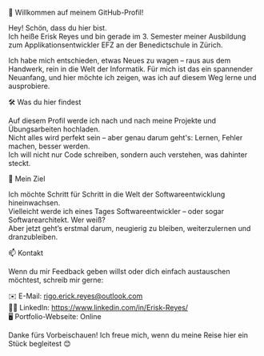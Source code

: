 👋 Willkommen auf meinem GitHub-Profil!

Hey! Schön, dass du hier bist.  
Ich heiße Erisk Reyes und bin gerade im 3. Semester meiner Ausbildung zum Applikationsentwickler EFZ an der Benedictschule in Zürich.

Ich habe mich entschieden, etwas Neues zu wagen – raus aus dem Handwerk, rein in die Welt der Informatik. Für mich ist das ein spannender Neuanfang, und hier möchte ich zeigen, was ich auf diesem Weg lerne und ausprobiere.


🛠️ Was du hier findest

Auf diesem Profil werde ich nach und nach meine Projekte und Übungsarbeiten hochladen.  
Nicht alles wird perfekt sein – aber genau darum geht's: Lernen, Fehler machen, besser werden.  
Ich will nicht nur Code schreiben, sondern auch verstehen, was dahinter steckt.


🌱 Mein Ziel

Ich möchte Schritt für Schritt in die Welt der Softwareentwicklung hineinwachsen.  
Vielleicht werde ich eines Tages Softwareentwickler – oder sogar Softwarearchitekt. Wer weiß?  
Aber jetzt geht’s erstmal darum, neugierig zu bleiben, weiterzulernen und dranzubleiben.

📫 Kontakt

Wenn du mir Feedback geben willst oder dich einfach austauschen möchtest, schreib mir gerne:

 ✉️ E-Mail: rigo.erick.reyes@outlook.com  
 🧑‍💼 LinkedIn: https://www.linkedin.com/in/Erisk-Reyes/  
 🖥️ Portfolio-Webseite: Online


Danke fürs Vorbeischauen! Ich freue mich, wenn du meine Reise hier ein Stück begleitest 😊

<!-- ![Profile Views](https://komarev.com/ghpvc/?username=EriskReyes) -->

